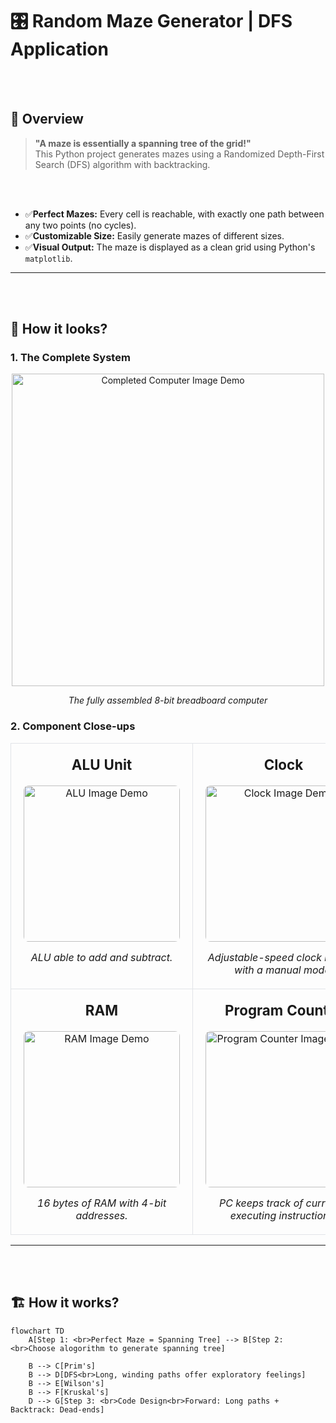 # 🎛️ Random Maze Generator | DFS Application
<br><br>

## 🚀 Overview

> **"A maze is essentially a spanning tree of the grid!"**<br>
> This Python project generates mazes using a Randomized Depth-First Search (DFS) algorithm with backtracking. 

<br><br>
- ✅**Perfect Mazes:** Every cell is reachable, with exactly one path between any two points (no cycles).
- ✅**Customizable Size:** Easily generate mazes of different sizes.
- ✅**Visual Output:** The maze is displayed as a clean grid using Python's `matplotlib`.
  
---
<br><br>
## 📸 How it looks?

### 1. The Complete System
<div align="center">

  <img src="images/complete.png" alt="Completed Computer Image Demo" width="500"/>

*The fully assembled 8-bit breadboard computer*

</div>


### 2. Component Close-ups

<table width="100%" style="border-collapse: collapse;">
  <tr>
    <td width="33.33%" align="center" style="padding: 20px; border: 1px solid #e1e4e8; vertical-align: top; width: 300px; height: 350px;">
      <h3 style="font-size: 1.4em; margin: 0 0 20px 0;"> ALU Unit</h3>
      <img src="images/alu.png" alt="ALU Image Demo" width="250" style="border-radius: 8px;"/><br>
      <p style="margin: 15px 0 0 0;"><em>ALU able to add and subtract.</em></p>
    </td>
    <td width="33.33%" align="center" style="padding: 20px; border: 1px solid #e1e4e8; vertical-align: top; width: 300px; height: 350px;">
      <h3 style="font-size: 1.4em; margin: 0 0 20px 0;"> Clock</h3>
      <img src="images/clock.png" alt="Clock Image Demo" width="250" style="border-radius: 8px;"/><br>
      <p style="margin: 15px 0 0 0;"><em>Adjustable-speed clock module with a manual mode.</em></p>
    </td>
    <td width="33.33%" align="center" style="padding: 20px; border: 1px solid #e1e4e8; vertical-align: top; width: 300px; height: 350px;">
      <h3 style="font-size: 1.4em; margin: 0 0 20px 0;"> Registers</h3>
      <img src="images/register.png" alt="Registers Image Demo" width="250" style="border-radius: 8px;"/><br>
      <p style="margin: 15px 0 0 0;"><em>Three 8-bit registers: A, B, and IR.</em></p>
    </td>
  </tr>
  <tr>
    <td width="33.33%" align="center" style="padding: 20px; border: 1px solid #e1e4e8; vertical-align: top; width: 300px; height: 350px;">
      <h3 style="font-size: 1.4em; margin: 0 0 20px 0;"> RAM</h3>
      <img src="images/ram.png" alt="RAM Image Demo" width="250" style="border-radius: 8px;"/><br>
      <p style="margin: 15px 0 0 0;"><em>16 bytes of RAM with 4-bit addresses.</em></p>
    </td>
    <td width="33.33%" align="center" style="padding: 20px; border: 1px solid #e1e4e8; vertical-align: top; width: 300px; height: 350px;">
      <h3 style="font-size: 1.4em; margin: 0 0 20px 0;"> Program Counter</h3>
      <img src="images/program-counter.png" alt="Program Counter Image Demo" width="250" style="border-radius: 8px;"/><br>
      <p style="margin: 15px 0 0 0;"><em>PC keeps track of currently executing instructions.</em></p>
    </td>
    <td width="33.33%" align="center" style="padding: 20px; border: 1px solid #e1e4e8; vertical-align: top; width: 300px; height: 350px;">
      <h3 style="font-size: 1.4em; margin: 0 0 20px 0;"> Control Unit</h3>
      <img src="images/control.png" alt="Control Unit Image Demo" width="250" style="border-radius: 8px;"/><br>
      <p style="margin: 15px 0 0 0;"><em>Instruction decoding and execution logic.</em></p>
    </td>
  </tr>
</table>

---
<br><br>
## 🏗️ How it works?

```mermaid
flowchart TD
    A[Step 1: <br>Perfect Maze = Spanning Tree] --> B[Step 2: <br>Choose alogorithm to generate spanning tree]
    
    B --> C[Prim's]
    B --> D[DFS<br>Long, winding paths offer exploratory feelings]
    B --> E[Wilson's]
    B --> F[Kruskal's] 
    D --> G[Step 3: <br>Code Design<br>Forward: Long paths + Backtrack: Dead-ends]
```
